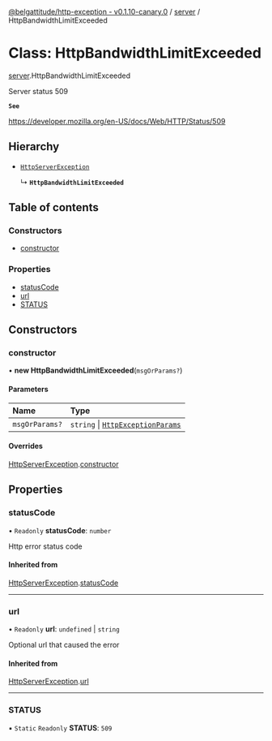 [@belgattitude/http-exception - v0.1.10-canary.0](../README.md) / [server](../modules/server.md) / HttpBandwidthLimitExceeded

# Class: HttpBandwidthLimitExceeded

[server](../modules/server.md).HttpBandwidthLimitExceeded

Server status 509

**`See`**

https://developer.mozilla.org/en-US/docs/Web/HTTP/Status/509

## Hierarchy

- [`HttpServerException`](base.HttpServerException.md)

  ↳ **`HttpBandwidthLimitExceeded`**

## Table of contents

### Constructors

- [constructor](server.HttpBandwidthLimitExceeded.md#constructor)

### Properties

- [statusCode](server.HttpBandwidthLimitExceeded.md#statuscode)
- [url](server.HttpBandwidthLimitExceeded.md#url)
- [STATUS](server.HttpBandwidthLimitExceeded.md#status)

## Constructors

### constructor

• **new HttpBandwidthLimitExceeded**(`msgOrParams?`)

#### Parameters

| Name           | Type                                                                         |
| :------------- | :--------------------------------------------------------------------------- |
| `msgOrParams?` | `string` \| [`HttpExceptionParams`](../modules/types.md#httpexceptionparams) |

#### Overrides

[HttpServerException](base.HttpServerException.md).[constructor](base.HttpServerException.md#constructor)

## Properties

### statusCode

• `Readonly` **statusCode**: `number`

Http error status code

#### Inherited from

[HttpServerException](base.HttpServerException.md).[statusCode](base.HttpServerException.md#statuscode)

---

### url

• `Readonly` **url**: `undefined` \| `string`

Optional url that caused the error

#### Inherited from

[HttpServerException](base.HttpServerException.md).[url](base.HttpServerException.md#url)

---

### STATUS

▪ `Static` `Readonly` **STATUS**: `509`

